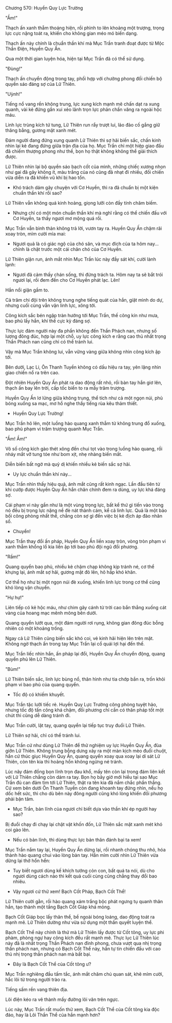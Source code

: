 




Chương 570: Huyền Quy Lực Trường


"Ầm!"

Thạch ấn xanh thẫm thoáng hiện, rồi phình to lên khoảng một trượng, trọng lực cực nặng toát ra, khiến cho không gian méo mó biến dạng.

Thạch ấn này chính là chuẩn thần khí mà Mục Trần tranh đoạt được từ Mộc Thần Điện, Huyền Quy Ấn.

Qua một thời gian luyện hóa, hiện tại Mục Trần đã có thể sử dụng.

"Đùng!"

Thạch ấn chuyển động trong tay, phối hợp với chưởng phong đối chiến bộ quyền sáo đáng sợ của Lữ Thiên.

"Uỳnh!"

Tiếng nổ vang rền không trung, lực xung kích mạnh mẽ chấn dạt ra xung quanh, vài kẻ đứng gần xui xẻo lãnh trọn lực phản chấn văng ra ngoài hộc máu.

Linh lực trùng kích tứ tung, Lữ Thiên run rẩy trượt lui, lảo đảo cố gắng giữ thăng bằng, gương mặt xanh mét.

Đám người đang đứng xung quanh Lữ Thiên thì sợ hãi biến sắc, chấn kinh nhìn lại kẻ đang đứng giữa trận địa của họ. Mục Trần chỉ một hiệp giao đấu đã chiếm thượng phong như thế, bọn họ thật không không thể giải thích được.

Lữ Thiên nhìn lại bộ quyền sáo bạch cốt của mình, những chiếc xương nhọn như gai đã gãy không ít, màu trắng của nó cũng đã nhạt đi nhiều, đối chiến vừa diễn ra đã khiến vũ khí bị hao tổn.

- Khó trách dám gây chuyện với Cơ Huyền, thì ra đã chuẩn bị một kiện chuẩn thần khí rồi sao?

Lữ Thiên vẫn không quá kinh hoảng, giọng lưỡi còn đầy tính châm biếm.

- Nhưng chỉ có một món chuẩn thần khí mà nghĩ rằng có thể chiến đấu với Cơ Huyền, ta thấy ngươi mơ mộng quá rồi.

Mục Trần vẫn bình thản không trả lời, vươn tay ra. Huyền Quy Ấn chậm rãi xoay tròn, mỉm cười mỉa mai:

- Ngươi quả là có giác ngộ của chó săn, và mục đích của ta hôm nay... chính là chặt trước một cái chân chó của Cơ Huyền.

Lữ Thiên giận run, ánh mắt nhìn Mục Trần lúc này đầy sát khí, cười lành lạnh:

- Ngươi đã cảm thấy chán sống, thì đừng trách ta. Hôm nay ta sẽ bắt trói ngươi lại, rồi đem đến cho Cơ Huyền phát lạc. Lên!

Hắn nổi giận gầm to.

Cả trăm chi đội trên không trung nghe tiếng quát của hắn, giật mình do dự, nhưng cuối cùng vẫn vận linh lực, xông tới.

Công kích sắc bén ngập tràn hướng tới Mục Trần, thế công kín như mưa, bao phủ lấy hắn, khí thế cực kỳ đáng sợ.

Thực lực đám người này đa phần không đến Thần Phách nan, nhưng số lượng đông đúc, hợp lại một chỗ, uy lực công kích e rằng cao thủ nhất trọng Thần Phách nan cũng chỉ có thể tránh lui.

Vậy mà Mục Trần không lui, vẫn vững vàng giữa không nhìn công kích ập tới.

Bên dưới, Lạc Li, Ôn Thanh Tuyền không có dấu hiệu ra tay, yên lặng nhìn giao chiến nổ ra trên cao.

Đột nhiên Huyền Quy Ấn phát ra dao động rất nhỏ, rồi bàn tay hắn giơ lên, thạch ấn bay lên trời, cấp tốc biến to ra mấy trăm trượng.

Huyền Quy Ấn lơ lửng giữa không trung, thể tích như cả một ngọn núi, phủ bóng xuống sa mạc, mơ hồ nghe thấy tiếng rùa kêu thảm thiết.

- Huyền Quy Lực Trường!

Mục Trần hô lên, một luồng hào quang xanh thẫm từ không trung đổ xuống, bao phủ phạm vi trăm trượng quanh Mục Trần.

"Ầm! Ầm!"

Vô số công kích gào thét xông đến chui tọt vào trong luồng hào quang, rồi nháy mắt vỡ tung tóe như bom xịt, nhẹ nhàng biến mất.

Diễn biến bất ngờ mà quỷ dị khiến nhiều kẻ biến sắc sợ hãi.

- Uy lực chuẩn thần khí này...

Mục Trần nhìn thấy hiệu quả, ánh mắt cũng rất kinh ngạc. Lần đầu tiên từ khi cướp được Huyền Quy Ấn hắn chân chính đem ra dùng, uy lực khá đáng sợ.

Cái phạm vi này gần như là một vùng trọng lực, bất kể thứ gì tiến vào trong nó đều bị trọng lực nặng nề đè nát thành cám, kể cả linh lực. Quả là một bảo bối công phòng nhất thể, chẳng còn sợ gì đến việc bị kẻ địch áp đảo nhân số.

- Chuyển!

Mục Trần thay đổi ấn pháp, Huyền Quy Ấn liền xoay tròn, vòng tròn phạm vi xanh thẫm khổng lồ kia liền ập tới bao phủ đội ngũ đối phương.

"Rầm!"

Quang quyển bao phủ, nhiều kẻ chậm chạp không kịp tránh né, cơ thể khựng lại, ánh mắt sợ hãi, gương mặt đỏ lên, hô hấp khó khăn.

Cơ thể họ như bị một ngọn núi đè xuống, khiến linh lực trong cơ thể cũng khó lòng vận chuyển.

"Hự hự!"

Liên tiếp có kẻ hộc máu, như chim gãy cánh từ trời cao bắn thẳng xuống cát vàng của hoang mạc mênh mông bên dưới.

Quang quyển lướt qua, một đám người rơi rụng, không gian đông đúc bỗng nhiên có một khoảng trống.

Ngay cả Lữ Thiên cũng biến sắc khó coi, vẻ kinh hãi hiện lên trên mặt. Không ngờ thạch ấn trong tay Mục Trần lại cổ quái lợi hại đến thế.

Mục Trần liếc nhìn hắn, ấn pháp lại đổi, Huyền Quy Ấn chuyển động, quang quyển phủ lên Lữ Thiên.

"Bùm!"

Lữ Thiên biến sắc, linh lực bùng nổ, thân hình như tia chớp bắn ra, trốn khỏi phạm vi bao phủ của quang quyển.

- Tốc độ có khiếm khuyết.

Mục Trần tặc lưỡi tiếc rẻ. Huyền Quy Lực Trường công phòng tuyệt hảo, nhưng tốc độ tấn công khá chậm, đối phương chỉ cần có thân pháp tốt một chút thì cũng dễ dàng tránh đi.

Mục Trần cười, lật tay, quang quyển lại tiếp tục truy đuổi Lữ Thiên.

Lữ Thiên sợ hãi, chỉ có thể tránh lui.

Mục Trần cứ như dùng Lữ Thiên để thử nghiệm uy lực Huyền Quy Ấn, đùa giỡn Lữ Thiên. Không trung bỗng dưng xảy ra một màn kịch mèo đuổi chuột, hắn cứ thúc giục Huyền Quy Ấn, quang quyển xoay qua xoay lại dí sát Lữ Thiên, còn tên kia thì hoảng hồn không ngừng né tránh.

Lúc nãy đám đồng bọn lĩnh trọn đau khổ, mấy tên còn lại trong đám liên kết với Lữ Thiên chẳng còn dám ra tay. Bọn họ bây giờ mới hiểu tại sao Mục Trần đủ can đảm tìm tới Lữ Thiên, thật ra tên kia đã nắm chắc phần thắng. Cứ xem bên dưới Ôn Thanh Tuyền còn đang khoanh tay đứng nhìn, nếu họ dốc hết sức, thì cho dù bên này đông người cũng khó lòng khiến đối phương phải bận tâm.

- Mục Trần, bản lĩnh của ngươi chỉ biết dựa vào thần khí ép người hay sao?

Bị đuổi chạy đi chạy lại chật vật khốn đốn, Lữ Thiên sắc mặt xanh mét khó coi gào lên.

- Nếu có bản lĩnh, thì dùng thực lực bản thân đánh bại ta xem!

Mục Trần nắm tay lại, Huyền Quy Ấn dừng lại, rồi nhanh chóng thu nhỏ, hóa thành hào quang chui vào lòng bàn tay. Hắn mỉm cười nhìn Lữ Thiên vừa dừng lại thở hổn hển:

- Tuy biết ngươi dùng kế khích tướng cỏn con, bất quá ta nói, dù cho ngươi dùng cách nào thì kết quả cuối cùng cũng chẳng thay đổi bao nhiêu.

- Vậy ngươi cứ thử xem! Bạch Cốt Pháp, Bạch Cốt Thể!

Lữ Thiên cười gằn, rồi hào quang xám trắng bộc phát ngưng tụ quanh thân hắn, tạo thành một tầng Bạch Cốt Giáp khá mỏng.

Bạch Cốt Giáp bọc lấy thân thể, bề ngoài bóng loáng, dao động toát ra mạnh mẽ. Lữ Thiên dường như vừa sử dụng một thần quyết luyện thể.

Bạch Cốt Thể này chính là thứ mà Lữ Thiên lấy được từ Cốt tông, uy lực phi phàm, phòng ngự hay công kích đều rất mạnh mẽ. Thực lục Lữ Thiên lúc này đã là nhất trọng Thần Phách nan đỉnh phong, chưa vượt qua nhị trọng thần phách nan, nhưng có Bạch Cốt Thể này, hắn tự tin chiến đấu với cao thủ nhị trọng thần phách nan mà bất bại.

- Đây là Bạch Cốt Thể của Cốt tông ư?

Mục Trần nghiêng đầu tấm tắc, ánh mắt chăm chú quan sát, khẽ mỉm cười, hắc lôi từ trong người trào ra.

Tiếng sấm rền vang thiên địa.

Lôi điện kéo ra vẽ thành mấy đường lôi văn trên ngực.

Lúc này, Mục Trần rất muốn thử xem, Bạch Cốt Thể của Cốt tông kia độc đáo, hay là Lôi Thần Thể của hắn mạnh hơn?




